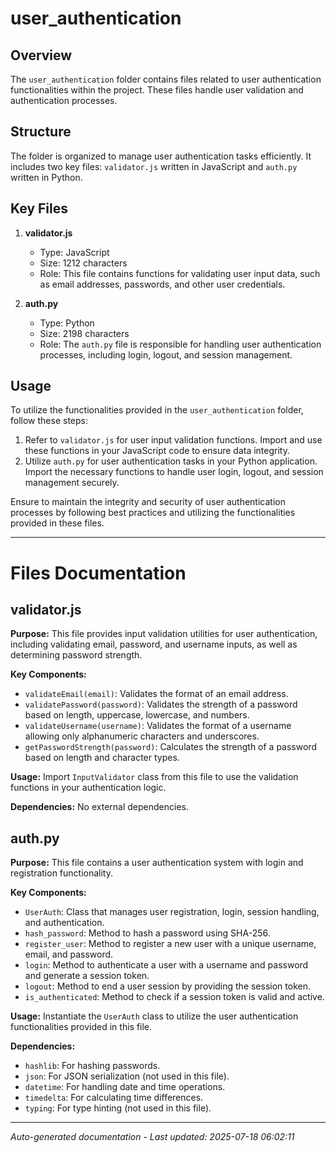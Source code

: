 # user_authentication

## Overview
The `user_authentication` folder contains files related to user authentication functionalities within the project. These files handle user validation and authentication processes.

## Structure
The folder is organized to manage user authentication tasks efficiently. It includes two key files: `validator.js` written in JavaScript and `auth.py` written in Python.

## Key Files
1. **validator.js**
   - Type: JavaScript
   - Size: 1212 characters
   - Role: This file contains functions for validating user input data, such as email addresses, passwords, and other user credentials.

2. **auth.py**
   - Type: Python
   - Size: 2198 characters
   - Role: The `auth.py` file is responsible for handling user authentication processes, including login, logout, and session management.

## Usage
To utilize the functionalities provided in the `user_authentication` folder, follow these steps:
1. Refer to `validator.js` for user input validation functions. Import and use these functions in your JavaScript code to ensure data integrity.
2. Utilize `auth.py` for user authentication tasks in your Python application. Import the necessary functions to handle user login, logout, and session management securely.

Ensure to maintain the integrity and security of user authentication processes by following best practices and utilizing the functionalities provided in these files.

---

# Files Documentation

## validator.js

**Purpose:** This file provides input validation utilities for user authentication, including validating email, password, and username inputs, as well as determining password strength.

**Key Components:**
- `validateEmail(email)`: Validates the format of an email address.
- `validatePassword(password)`: Validates the strength of a password based on length, uppercase, lowercase, and numbers.
- `validateUsername(username)`: Validates the format of a username allowing only alphanumeric characters and underscores.
- `getPasswordStrength(password)`: Calculates the strength of a password based on length and character types.

**Usage:** Import `InputValidator` class from this file to use the validation functions in your authentication logic.

**Dependencies:** No external dependencies.

## auth.py

**Purpose:** This file contains a user authentication system with login and registration functionality.

**Key Components:**
- `UserAuth`: Class that manages user registration, login, session handling, and authentication.
- `hash_password`: Method to hash a password using SHA-256.
- `register_user`: Method to register a new user with a unique username, email, and password.
- `login`: Method to authenticate a user with a username and password and generate a session token.
- `logout`: Method to end a user session by providing the session token.
- `is_authenticated`: Method to check if a session token is valid and active.

**Usage:** Instantiate the `UserAuth` class to utilize the user authentication functionalities provided in this file.

**Dependencies:**
- `hashlib`: For hashing passwords.
- `json`: For JSON serialization (not used in this file).
- `datetime`: For handling date and time operations.
- `timedelta`: For calculating time differences.
- `typing`: For type hinting (not used in this file).

---
*Auto-generated documentation - Last updated: 2025-07-18 06:02:11*
